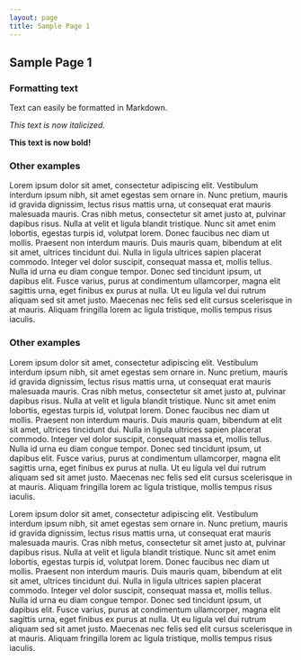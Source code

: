 ```yaml
---
layout: page
title: Sample Page 1
---
```


## Sample Page 1

### Formatting text

Text can easily be formatted in Markdown.

*This text is now italicized.*

**This text is now bold!**

### Other examples

Lorem ipsum dolor sit amet, consectetur adipiscing elit. Vestibulum interdum ipsum nibh, sit amet egestas sem ornare in. Nunc pretium, mauris id gravida dignissim, lectus risus mattis urna, ut consequat erat mauris malesuada mauris. Cras nibh metus, consectetur sit amet justo at, pulvinar dapibus risus. Nulla at velit et ligula blandit tristique. Nunc sit amet enim lobortis, egestas turpis id, volutpat lorem. Donec faucibus nec diam ut mollis. Praesent non interdum mauris. Duis mauris quam, bibendum at elit sit amet, ultrices tincidunt dui. Nulla in ligula ultrices sapien placerat commodo. Integer vel dolor suscipit, consequat massa et, mollis tellus. Nulla id urna eu diam congue tempor. Donec sed tincidunt ipsum, ut dapibus elit. Fusce varius, purus at condimentum ullamcorper, magna elit sagittis urna, eget finibus ex purus at nulla. Ut eu ligula vel dui rutrum aliquam sed sit amet justo. Maecenas nec felis sed elit cursus scelerisque in at mauris. Aliquam fringilla lorem ac ligula tristique, mollis tempus risus iaculis.

### Other examples

Lorem ipsum dolor sit amet, consectetur adipiscing elit. Vestibulum interdum ipsum nibh, sit amet egestas sem ornare in. Nunc pretium, mauris id gravida dignissim, lectus risus mattis urna, ut consequat erat mauris malesuada mauris. Cras nibh metus, consectetur sit amet justo at, pulvinar dapibus risus. Nulla at velit et ligula blandit tristique. Nunc sit amet enim lobortis, egestas turpis id, volutpat lorem. Donec faucibus nec diam ut mollis. Praesent non interdum mauris. Duis mauris quam, bibendum at elit sit amet, ultrices tincidunt dui. Nulla in ligula ultrices sapien placerat commodo. Integer vel dolor suscipit, consequat massa et, mollis tellus. Nulla id urna eu diam congue tempor. Donec sed tincidunt ipsum, ut dapibus elit. Fusce varius, purus at condimentum ullamcorper, magna elit sagittis urna, eget finibus ex purus at nulla. Ut eu ligula vel dui rutrum aliquam sed sit amet justo. Maecenas nec felis sed elit cursus scelerisque in at mauris. Aliquam fringilla lorem ac ligula tristique, mollis tempus risus iaculis.

Lorem ipsum dolor sit amet, consectetur adipiscing elit. Vestibulum interdum ipsum nibh, sit amet egestas sem ornare in. Nunc pretium, mauris id gravida dignissim, lectus risus mattis urna, ut consequat erat mauris malesuada mauris. Cras nibh metus, consectetur sit amet justo at, pulvinar dapibus risus. Nulla at velit et ligula blandit tristique. Nunc sit amet enim lobortis, egestas turpis id, volutpat lorem. Donec faucibus nec diam ut mollis. Praesent non interdum mauris. Duis mauris quam, bibendum at elit sit amet, ultrices tincidunt dui. Nulla in ligula ultrices sapien placerat commodo. Integer vel dolor suscipit, consequat massa et, mollis tellus. Nulla id urna eu diam congue tempor. Donec sed tincidunt ipsum, ut dapibus elit. Fusce varius, purus at condimentum ullamcorper, magna elit sagittis urna, eget finibus ex purus at nulla. Ut eu ligula vel dui rutrum aliquam sed sit amet justo. Maecenas nec felis sed elit cursus scelerisque in at mauris. Aliquam fringilla lorem ac ligula tristique, mollis tempus risus iaculis.

